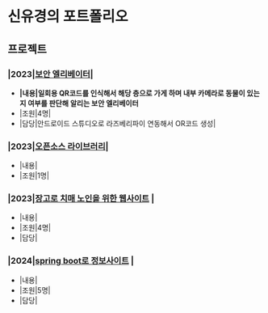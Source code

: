 # 신유경의 포트폴리오

## 프로젝트

### |2023|[보안 엘리베이터](https://github.com/Shinilwoo/QRapp.git)|
- **|내용|일회용 QR코드를 인식해서 해당 층으로 가게 하며 내부 카메라로 동물이 있는지 여부를 판단해 알리는 보안 엘리베이터**
- |조원|4명|
- |담당|안드로이드 스튜디오로 라즈베리파이 연동해서 OR코드 생성|


### |2023|[오픈소스 라이브러리](https://github.com/Shinilwoo/game-test.git)|
- |내용|
- |조원|1명|
### |2023|[장고로 치매 노인을 위한 웹사이트](https://ddunos.github.io/CareFit/) |
- |내용|
- |조원|4명|
- |담당|
### |2024|[spring boot로 정보사이트](https://github.com/Shinilwoo/KD3_B_Project.git) |
- |내용|
- |조원|5명|
- |담당|
